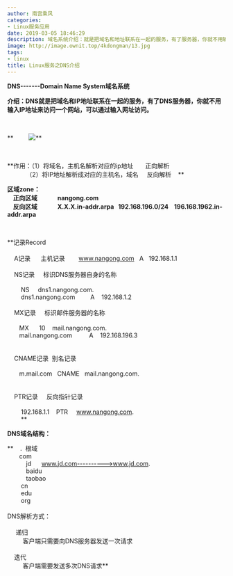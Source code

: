 ```yaml
---
author: 南宫乘风
categories:
- Linux服务应用
date: 2019-03-05 18:46:29
description: 域名系统介绍：就是把域名和地址联系在一起的服务，有了服务器，你就不用输入地址来访问一个网站，可以通过输入网址访问。作用：将域名，主机名解析对应的地址正向解析将地址解析成对应的主机名，域名反向解析区域：。。。。。。。
image: http://image.ownit.top/4kdongman/13.jpg
tags:
- linux
title: Linux服务之DNS介绍
---
```


<!--more-->

**DNS-------Domain Name System域名系统**

**介绍：DNS就是把域名和IP地址联系在一起的服务，有了DNS服务器，你就不用输入IP地址来访问一个网站，可以通过输入网址访问。**

 

**         ![](http://image.ownit.top/csdn/d043ad4bd11373f0eea42c62a80f4bfbfaed04b7.jpg)**

 

**作用：（1）将域名，主机名解析对应的ip地址       正向解析  
           （2）将IP地址解析成对应的主机名，域名     反向解析    **

  
**区域zone：  
    正向区域              nangong.com  
    反向区域              X.X.X.in-addr.arpa   192.168.196.0/24    196.168.1962.in-addr.arpa**

 

**记录Record  
      
    A记录      主机记录        www.nangong.com   A   192.168.1.1  
      
    NS记录     标识DNS服务器自身的名称  
          
        NS     dns1.nangong.com.  
        dns1.nangong.com         A    192.168.1.2  
          
    MX记录     标识邮件服务器的名称  
         
       MX      10    mail.nangong.com.  
       mail.nangong.com          A    192.168.196.3  
         
         
    CNAME记录  别名记录      
          
       m.mail.com   CNAME   mail.nangong.com.  
                
      
    PTR记录     反向指针记录  
          
        192.168.1.1    PTR     www.nangong.com.  
        **

**DNS域名结构：**

**    .  根域  
       com  
           jd      www.jd.com---------->www.jd.com.  
           baidu  
           taobao  
        cn   
        edu  
        org  
          
DNS解析方式：  
       
     递归  
         客户端只需要向DNS服务器发送一次请求  
           
    迭代  
         客户端需要发送多次DNS请求**